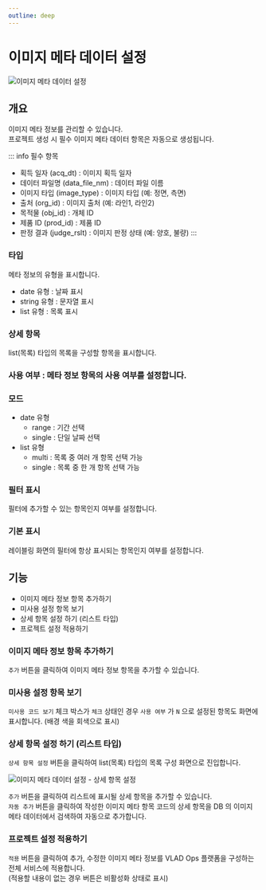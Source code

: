 ```yaml
---
outline: deep
---
```


# 이미지 메타 데이터 설정

![이미지 메타 데이터 설정](/ko/project/project-settings-image-meta.png)


## 개요
이미지 메타 정보를 관리할 수 있습니다.  
프로젝트 생성 시 필수 이미지 메타 데이터 항목은 자동으로 생성됩니다.

::: info 필수 항목
- 획득 일자 (acq_dt) : 이미지 획득 일자
- 데이터 파일명 (data_file_nm) : 데이터 파일 이름
- 이미지 타입 (image_type) : 이미지 타입 (예: 정면, 측면)
- 출처 (org_id) : 이미지 출처 (예: 라인1, 라인2)
- 목적물 (obj_id) : 개체 ID
- 제품 ID (prod_id) : 제품 ID
- 판정 결과 (judge_rslt) : 이미지 판정 상태 (예: 양호, 불량)
:::

### 타입
메타 정보의 유형을 표시합니다.
- date 유형 : 날짜 표시
- string 유형 : 문자열 표시
- list 유형 : 목록 표시

### 상세 항목
list(목록) 타입의 목록을 구성할 항목을 표시합니다.
### 사용 여부 : 메타 정보 항목의 사용 여부를 설정합니다.
### 모드
- date 유형
  - range : 기간 선택
  - single : 단일 날짜 선택
- list 유형
  - multi : 목록 중 여러 개 항목 선택 가능
  - single : 목록 중 한 개 항목 선택 가능
### 필터 표시
필터에 추가할 수 있는 항목인지 여부를 설정합니다.

### 기본 표시
레이블링 화면의 필터에 항상 표시되는 항목인지 여부를 설정합니다.

## 기능
- 이미지 메타 정보 항목 추가하기
- 미사용 설정 항목 보기
- 상세 항목 설정 하기 (리스트 타입)
- 프로젝트 설정 적용하기

### 이미지 메타 정보 항목 추가하기
`추가` 버튼을 클릭하여 이미지 메타 정보 항목을 추가할 수 있습니다.

### 미사용 설정 항목 보기
`미사용 코드 보기` 체크 박스가 `체크` 상태인 경우 `사용 여부` 가 `N` 으로 설정된 항목도 화면에 표시합니다. (배경 색을 회색으로 표시)

### 상세 항목 설정 하기 (리스트 타입)
`상세 항목 설정` 버튼을 클릭하여 list(목록) 타입의 목록 구성 화면으로 진입합니다.

![이미지 메타 데이터 설정 - 상세 항목 설정](/ko/project/project-settings-image-meta-list.png)

`추가` 버튼을 클릭하여 리스트에 표시될 상세 항목을 추가할 수 있습니다.  
`자동 추가` 버튼을 클릭하여 작성한 이미지 메타 항목 코드의 상세 항목을 DB 의 이미지 메타 데이터에서 검색하여 자동으로 추가합니다.

### 프로젝트 설정 적용하기
`적용` 버튼을 클릭하여 추가, 수정한 이미지 메타 정보를 VLAD Ops 플랫폼을 구성하는 전체 서비스에 적용합니다.  
(적용할 내용이 없는 경우 버튼은 비활성화 상태로 표시)

